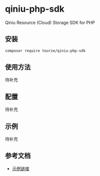 # qiniu-php-sdk

Qiniu Resource (Cloud) Storage SDK for PHP

## 安装

```bash
composer require tourze/qiniu-php-sdk
```

## 使用方法

待补充

## 配置

待补充

## 示例

待补充

## 参考文档

- [示例链接](https://example.com)
